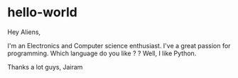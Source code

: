# hello-world

Hey Aliens,

I'm an Electronics and Computer science enthusiast. I've a great passion for programming. Which language do you like  ? ?  Well, I like Python. 


Thanks a lot guys,
Jairam
